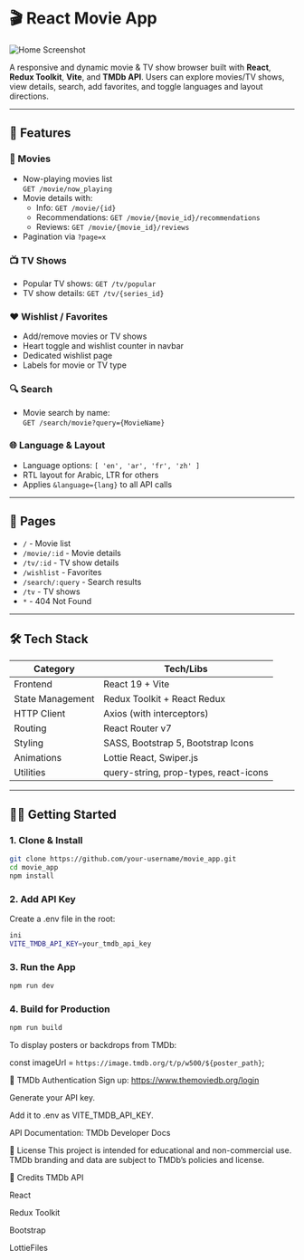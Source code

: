 # 🎬 React Movie App

![Home Screenshot](./screenshots/home.png)

A responsive and dynamic movie & TV show browser built with **React**, **Redux Toolkit**, **Vite**, and **TMDb API**. Users can explore movies/TV shows, view details, search, add favorites, and toggle languages and layout directions.

---

## 🚀 Features

### 🧾 Movies
- Now-playing movies list  
  `GET /movie/now_playing`
- Movie details with:
  - Info: `GET /movie/{id}`
  - Recommendations: `GET /movie/{movie_id}/recommendations`
  - Reviews: `GET /movie/{movie_id}/reviews`
- Pagination via `?page=x`

### 📺 TV Shows
- Popular TV shows: `GET /tv/popular`
- TV show details: `GET /tv/{series_id}`

### ❤️ Wishlist / Favorites
- Add/remove movies or TV shows
- Heart toggle and wishlist counter in navbar
- Dedicated wishlist page
- Labels for movie or TV type

### 🔍 Search
- Movie search by name:  
  `GET /search/movie?query={MovieName}`

### 🌐 Language & Layout
- Language options: `[ 'en', 'ar', 'fr', 'zh' ]`
- RTL layout for Arabic, LTR for others
- Applies `&language={lang}` to all API calls

---

## 🧭 Pages

- `/` - Movie list
- `/movie/:id` - Movie details
- `/tv/:id` - TV show details
- `/wishlist` - Favorites
- `/search/:query` - Search results
- `/tv` - TV shows
- `*` - 404 Not Found

---

## 🛠️ Tech Stack

| Category         | Tech/Libs                                  |
|------------------|---------------------------------------------|
| Frontend         | React 19 + Vite                            |
| State Management | Redux Toolkit + React Redux                |
| HTTP Client      | Axios (with interceptors)                  |
| Routing          | React Router v7                            |
| Styling          | SASS, Bootstrap 5, Bootstrap Icons         |
| Animations       | Lottie React, Swiper.js                    |
| Utilities        | query-string, prop-types, react-icons      |

---

## 🧑‍💻 Getting Started

### 1. Clone & Install
```bash
git clone https://github.com/your-username/movie_app.git
cd movie_app
npm install
```

### 2. Add API Key
Create a .env file in the root:
```bash
ini
VITE_TMDB_API_KEY=your_tmdb_api_key
```
### 3. Run the App
```bash
npm run dev
```

### 4. Build for Production
```bash
npm run build
```

To display posters or backdrops from TMDb:

const imageUrl = `https://image.tmdb.org/t/p/w500/${poster_path}`;


🔐 TMDb Authentication
Sign up: https://www.themoviedb.org/login

Generate your API key.

Add it to .env as VITE_TMDB_API_KEY.

API Documentation: TMDb Developer Docs



📜 License
This project is intended for educational and non-commercial use. TMDb branding and data are subject to TMDb’s policies and license.

🙌 Credits
TMDb API

React

Redux Toolkit

Bootstrap

LottieFiles
